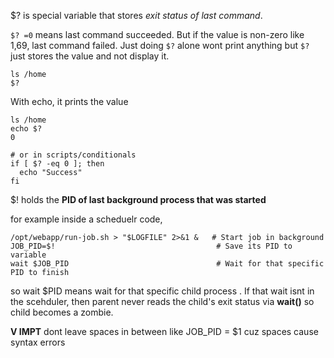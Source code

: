 $? is special variable that stores *exit status of last command*.

`$? =0` means last command succeeded. But if the value is non-zero like 1,69, last command failed. Just doing `$?` alone wont print anything but `$?` just stores the value and not display it.
```
ls /home
$?
```

With echo, it prints the value
```
ls /home
echo $?
0

# or in scripts/conditionals
if [ $? -eq 0 ]; then
  echo "Success"
fi
```

$! holds the **PID of last background process that was started**

for example inside a scheduelr code,
```
/opt/webapp/run-job.sh > "$LOGFILE" 2>&1 &   # Start job in background
JOB_PID=$!                                    # Save its PID to variable
wait $JOB_PID                                 # Wait for that specific PID to finish
```

so wait $PID means wait for that specific child process . If that wait isnt in the scehduler, then parent never reads the child's exit status via **wait()** so child becomes a zombie.

**V IMPT** dont leave spaces in between like JOB_PID = $1 cuz spaces cause syntax errors 
